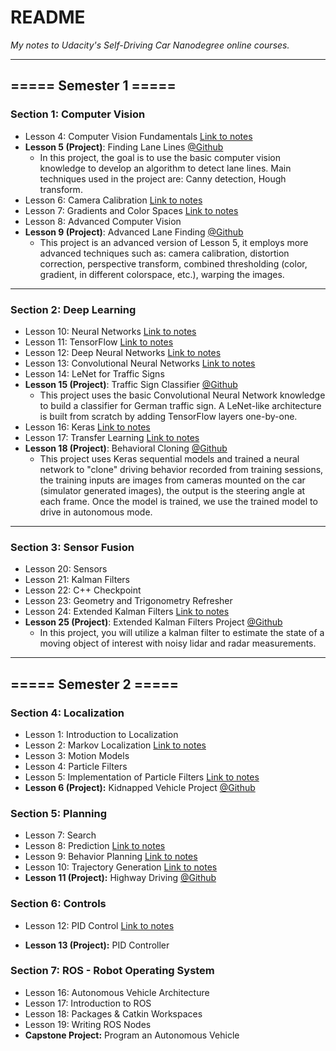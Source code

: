 # README
*My notes to Udacity's Self-Driving Car Nanodegree online courses.*

---

## ===== Semester 1 =====

### Section 1: Computer Vision

- Lesson 4: Computer Vision Fundamentals [Link to notes](https://github.com/linyilu0323/SDCND_Notes/blob/master/S1L4_ComputerVisionFundamentals.md)
- **Lesson 5 (Project)**: Finding Lane Lines [@Github](https://github.com/linyilu0323/CarND_P1_LaneLines)
  - In this project, the goal is to use the basic computer vision knowledge to develop an algorithm to detect lane lines. Main techniques used in the project are: Canny detection, Hough transform.
- Lesson 6: Camera Calibration [Link to notes](https://github.com/linyilu0323/SDCND_Notes/blob/master/S1L6_CameraCalibration.md)
- Lesson 7: Gradients and Color Spaces [Link to notes](https://github.com/linyilu0323/SDCND_Notes/blob/master/S1L7_GradientsAndColorSpaces.md)
- Lesson 8: Advanced Computer Vision
- **Lesson 9 (Project)**: Advanced Lane Finding [@Github](https://github.com/linyilu0323/CarND_P2_AdvancedLaneLines)
  - This project is an advanced version of Lesson 5, it employs more advanced techniques such as: camera calibration, distortion correction, perspective transform, combined thresholding (color, gradient, in different colorspace, etc.), warping the images.

---

### Section 2: Deep Learning

- Lesson 10: Neural Networks [Link to notes](https://github.com/linyilu0323/SDCND_Notes/blob/master/S1L10_NeuralNetworks.md)
- Lesson 11: TensorFlow [Link to notes](https://github.com/linyilu0323/SDCND_Notes/blob/master/S1L11_TensorFlow.md)
- Lesson 12: Deep Neural Networks [Link to notes](https://github.com/linyilu0323/SDCND_Notes/blob/master/S1L12_DeepNeuralNetworks.md)
- Lesson 13: Convolutional Neural Networks [Link to notes](https://github.com/linyilu0323/SDCND_Notes/blob/master/S1L13_ConvolutionalNeuralNetworks.md)
- Lesson 14: LeNet for Traffic Signs
- **Lesson 15 (Project)**: Traffic Sign Classifier [@Github](https://github.com/linyilu0323/CarND_P3_TrafficSignClass)
  - This project uses the basic Convolutional Neural Network knowledge to build a classifier for German traffic sign. A LeNet-like architecture is built from scratch by adding TensorFlow layers one-by-one.
- Lesson 16: Keras [Link to notes](https://github.com/linyilu0323/SDCND_Notes/blob/master/S1L16_Keras.md)
- Lesson 17: Transfer Learning [Link to notes](https://github.com/linyilu0323/SDCND_Notes/blob/master/S1L17_TransferLearning.md)
- **Lesson 18 (Project)**: Behavioral Cloning [@Github](https://github.com/linyilu0323/CarND_P4_BehaviorCloning)
  - This project uses Keras sequential models and trained a neural network to "clone" driving behavior recorded from training sessions, the training inputs are images from cameras mounted on the car (simulator generated images), the output is the steering angle at each frame. Once the model is trained, we use the trained model to drive in autonomous mode.

---

### Section 3: Sensor Fusion

- Lesson 20: Sensors
- Lesson 21: Kalman Filters
- Lesson 22: C++ Checkpoint
- Lesson 23: Geometry and Trigonometry Refresher
- Lesson 24: Extended Kalman Filters [Link to notes](https://github.com/linyilu0323/SDCND_Notes/blob/master/S1L24_KalmanFilter.md)
- **Lesson 25 (Project)**: Extended Kalman Filters Project [@Github](https://github.com/linyilu0323/CarND_P5_ExtendedKalmanFilter)
  - In this project, you will utilize a kalman filter to estimate the state of a moving object of interest with noisy lidar and radar measurements.

---

## ===== Semester 2 =====

### Section 4: Localization

- Lesson 1: Introduction to Localization
- Lesson 2: Markov Localization [Link to notes](S1L24_KalmanFilter.md)
- Lesson 3: Motion Models
- Lesson 4: Particle Filters
- Lesson 5: Implementation of Particle Filters [Link to notes](S1L24_KalmanFilter.md)
- **Lesson 6 (Project):** Kidnapped Vehicle Project [@Github](https://github.com/linyilu0323/CarND_P6_Localization)

### Section 5: Planning

- Lesson 7: Search
- Lesson 8: Prediction [Link to notes](S2L7_PathPlanning.md)
- Lesson 9: Behavior Planning  [Link to notes](S2L9_BehaviorPlanning.md)
- Lesson 10: Trajectory Generation [Link to notes](S2L10_TrajectoryGeneration.md)
- **Lesson 11 (Project):** Highway Driving [@Github](https://github.com/linyilu0323/CarND_P7_PathPlanning)

### Section 6: Controls

- Lesson 12: PID Control [Link to notes](S2L12_Controls.md)

- **Lesson 13 (Project):** PID Controller

### Section 7: ROS - Robot Operating System

- Lesson 16: Autonomous Vehicle Architecture
- Lesson 17: Introduction to ROS
- Lesson 18: Packages & Catkin Workspaces
- Lesson 19: Writing ROS Nodes
- **Capstone Project:** Program an Autonomous Vehicle